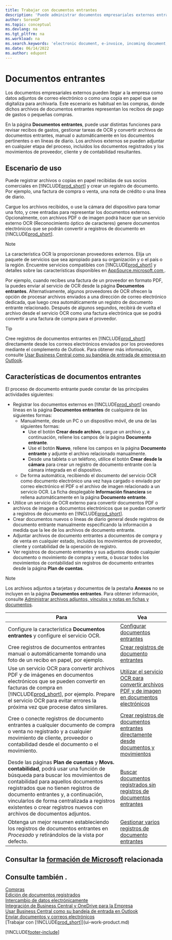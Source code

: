 ```yaml
---
title: Trabajar con documentos entrantes
description: 'Puede administrar documentos empresariales externos entrantes, como recibos de pago o PDF, administrar tareas de OCR y convertir archivos a documentos y registros electrónicos.'
author: SorenGP
ms.topic: conceptual
ms.devlang: na
ms.tgt_pltfrm: na
ms.workload: na
ms.search.keywords: 'electronic document, e-invoice, incoming document, OCR, ecommerce, document exchange, import invoice'
ms.date: 06/14/2022
ms.author: edupont
---
```

# Documentos entrantes

Los documentos empresariales externos pueden llegar a la empresa como datos adjuntos de correo electrónico o como una copia en papel que se digitaliza para archivarla. Este escenario es habitual en las compras, donde dichos archivos de documentos entrantes representan los recibos de pago de gastos o pequeñas compras.

En la página **Documentos entrantes**, puede usar distintas funciones para revisar recibos de gastos, gestionar tareas de OCR y convertir archivos de documentos entrantes, manual o automáticamente en los documentos pertinentes o en líneas de diario. Los archivos externos se pueden adjuntar en cualquier etapa del proceso, incluidos los documentos registrados y los movimientos de proveedor, cliente y de contabilidad resultantes.

## Escenario de uso

Puede registrar archivos o copias en papel recibidas de sus socios comerciales en [!INCLUDE[prod_short](includes/prod_short.md)] y crear un registro de documento. Por ejemplo, una factura de compra o venta, una nota de crédito o una línea de diario.

Cargue los archivos recibidos, o use la cámara del dispositivo para tomar una foto, y cree entradas para representar los documentos externos. Opcionalmente, con archivos PDF o de imagen podrá hacer que un servicio externo OCR (Reconocimiento óptico de caracteres) genere documentos electrónicos que se podrán convertir a registros de documento en [!INCLUDE[prod_short](includes/prod_short.md)].

> [!NOTE]
> La característica OCR la proporcionan proveedores externos. Elija un paquete de servicios que sea apropiado para su organización y o el país o la región. Encuentre servicios compatibles con [!INCLUDE[prod_short](includes/prod_short.md)] y detalles sobre las características disponibles en [AppSource.microsoft.com ](https://go.microsoft.com/fwlink/?linkid=2081646).

Por ejemplo, cuando recibes una factura de un proveedor en formato PDF, la puedes enviar al servicio de OCR desde la página **Documentos entrantes**. Alternativamente, algunos proveedores de OCR ofrecen la opción de procesar archivos enviados a una dirección de correo electrónico dedicada, que luego crea automáticamente un registro de documento entrante relacionado. Después de algunos segundos, recibirá de vuelta el archivo desde el servicio OCR como una factura electrónica que se podrá convertir a una factura de compra para el proveedor.

> [!TIP]
> Cree registros de documentos entrantes en [!INCLUDE[prod_short](includes/prod_short.md)] directamente desde los correos electrónicos enviados por los proveedores mediante el complemento de Outlook. Para obtener más información, consulte [Usar Business Central como su bandeja de entrada de empresa en Outlook](work-outlook-addin.md).

## Características de documentos entrantes

El proceso de documento entrante puede constar de las principales actividades siguientes:

* Registrar los documentos externos en [!INCLUDE[prod_short](includes/prod_short.md)] creando líneas en la página **Documentos entrantes** de cualquiera de las siguientes formas:
  * Manualmente, desde un PC o un dispositivo móvil, de una de las siguientes formas:
    * Use el botón **Crear desde archivo**, cargue un archivo y, a continuación, rellene los campos de la página **Documento entrante**.
    * Use el botón **Nuevo**, rellene los campos en la página **Documento entrante** y adjunte el archivo relacionado manualmente.
    * Desde una tableta o un teléfono, utilice el botón **Crear desde la cámara** para crear un registro de documento entrante con la cámara integrada en el dispositivo.
  * De forma automática, recibiendo el documento del servicio OCR como documento electrónico una vez haya cargado o enviado por correo electrónico el PDF o el archivo de imagen relacionado a un servicio OCR. La ficha desplegable **Información financiera** se rellena automáticamente en la página **Documento entrante**.
* Utilice un servicio de OCR externo para convertir documentos PDF o archivos de imagen a documentos electrónicos que se puedan convertir a registros de documento en [!INCLUDE[prod_short](includes/prod_short.md)].
* Crear documentos nuevos o líneas de diario general desde registros de documento entrante manualmente especificando la información a medida que la lee de los archivos de documento entrante.
* Adjuntar archivos de documento entrantes a documentos de compra y de venta en cualquier estado, incluidos los movimientos de proveedor, cliente y contabilidad de la operación de registro.
* Ver registros de documento entrantes y sus adjuntos desde cualquier documento o movimiento de compra y venta, o buscar todos los movimientos de contabilidad sin registros de documento entrantes desde la página **Plan de cuentas**.

> [!NOTE]
> Los archivos adjuntos a tarjetas y documentos de la pestaña **Anexos** no se incluyen en la página **Documentos entrantes**. Para obtener información, consulte [Administrar archivos adjuntos, vínculos y notas en fichas y documentos](ui-how-add-link-to-record.md).

| Para | Vea |
| --- | --- |
| Configure la característica **Documentos entrantes** y configure el servicio OCR. |[Configurar documentos entrantes](across-how-setup-income-documents.md) |
| Cree registros de documentos entrantes manual o automáticamente tomando una foto de un recibo en papel, por ejemplo. |[Crear registros de documento entrantes](across-how-create-income-document-records.md) |
| Use un servicio OCR para convertir archivos PDF y de imágenes en documentos electrónicos que se pueden convertir en facturas de compra en [!INCLUDE[prod_short](includes/prod_short.md)], por ejemplo. Prepare el servicio OCR para evitar errores la próxima vez que procese datos similares. |[Utilizar el servicio OCR para convertir archivos PDF y de imagen en documentos electrónicos](across-how-use-ocr-pdf-images-files.md) |
| Cree o conecte registros de documento entrantes a cualquier documento de compra o venta no registrado y a cualquier movimiento de cliente, proveedor o contabilidad desde el documento o el movimiento. |[Crear registros de documentos entrantes directamente desde documentos y movimientos](across-how-connect-disconnect-income-document-records.md) |
| Desde las páginas **Plan de cuentas** y **Movs. contabilidad**, podrá usar una función de búsqueda para buscar los movimientos de contabilidad para aquellos documentos registrados que no tienen registros de documento entrantes y, a continuación, vincularlos de forma centralizada a registros existentes o crear registros nuevos con archivos de documentos adjuntos. |[Buscar documentos registrados sin registros de documentos entrantes](across-how-find-posted-documents-without-income-document-records.md) |
| Obtenga un mejor resumen estableciendo los registros de documentos entrantes en *Procesado* y retirándolos de la vista por defecto. |[Gestionar varios registros de documento entrantes](across-how-manage-many-income-document-records.md) |

## Consultar la [formación de Microsoft](/training/modules/incoming-documents-dynamics-365-business-central/) relacionada

## Consulte también .

[Compras](purchasing-manage-purchasing.md)  
[Edición de documentos registrados](across-edit-posted-document.md)  
[Intercambio de datos electrónicamente](across-data-exchange.md)  
[Integración de Business Central y OneDrive para la Empresa](across-onedrive-overview.md)  
[Usar Business Central como su bandeja de entrada en Outlook](work-outlook-addin.md)  
[Enviar documentos y correos electrónicos](ui-how-send-documents-email.md)  
[Trabajar con [!INCLUDE[prod_short](includes/prod_short.md)]](ui-work-product.md)  


[!INCLUDE[footer-include](includes/footer-banner.md)]
